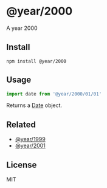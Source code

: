 # @year/2000

A year 2000

## Install

~~~
npm install @year/2000
~~~

## Usage

~~~js
import date from '@year/2000/01/01'
~~~

Returns a [Date](https://developer.mozilla.org/en-US/docs/Web/JavaScript/Reference/Global_Objects/Date) object.

## Related

* [@year/1999](https://github.com/antonmedv/year/tree/master/packages/1999)
* [@year/2001](https://github.com/antonmedv/year/tree/master/packages/2001)

## License

MIT

